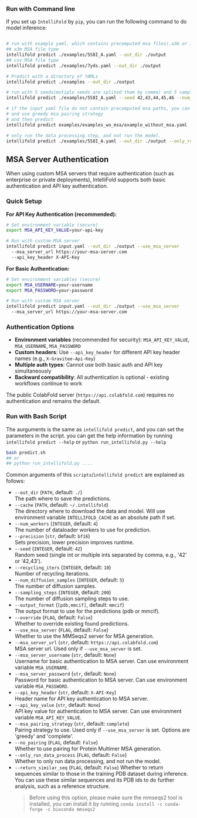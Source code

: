 ### Run with Command line

If you set up `IntelliFold` by `pip`, you can run the following command to do model inference:

```bash

# run with example yaml, which contains precomputed msa files(.a3m or .csv). the default seed is 42.
## a3m MSA file type
intellifold predict ./examples/5S8I_A.yaml --out_dir ./output 
## csv MSA file type
intellifold predict ./examples/7yds.yaml --out_dir ./output 

# Predict with a directory of YAMLs
intellifold predict ./examples --out_dir ./output

# run with 5 seeds(mutiple seeds are splited them by comma) and 5 samples (the default parameters for AlphaFold3).
intellifold predict ./examples/5S8I_A.yaml --seed 42,43,44,45,46 --num_diffusion_samples 5 --out_dir ./output

# if the input yaml file do not contain precomputed msa paths, you can set --use_msa_server to search msa(need internet connection and would take some time) 
# and use greedy msa pairing strategy
# and then predict
intellifold predict examples/examples_wo_msa/example_without_msa.yaml --out_dir ./output --seed 42,66 --use_msa_server --msa_pairing_strategy greedy

# only run the data processing step, and not run the model.
intellifold predict ./examples/5S8I_A.yaml --out_dir ./output --only_run_data_process

```

## MSA Server Authentication

When using custom MSA servers that require authentication (such as enterprise or private deployments), IntelliFold supports both basic authentication and API key authentication.

### Quick Setup

**For API Key Authentication (recommended):**
```bash
# Set environment variable (secure)
export MSA_API_KEY_VALUE=your-api-key

# Run with custom MSA server
intellifold predict input.yaml --out_dir ./output --use_msa_server 
  --msa_server_url https://your-msa-server.com 
  --api_key_header X-API-Key
```

**For Basic Authentication:**
```bash
# Set environment variables (secure)
export MSA_USERNAME=your-username
export MSA_PASSWORD=your-password

# Run with custom MSA server
intellifold predict input.yaml --out_dir ./output --use_msa_server 
  --msa_server_url https://your-msa-server.com
```

### Authentication Options

- **Environment variables** (recommended for security): `MSA_API_KEY_VALUE`, `MSA_USERNAME`, `MSA_PASSWORD`
- **Custom headers**: Use `--api_key_header` for different API key header names (e.g., `X-Gravitee-Api-Key`)
- **Multiple auth types**: Cannot use both basic auth and API key simultaneously
- **Backward compatibility**: All authentication is optional - existing workflows continue to work

The public ColabFold server (`https://api.colabfold.com`) requires no authentication and remains the default.

### Run with Bash Script

The aurguments is the same as `intellifold predict`, and you can set the parameters in the script.
you can get the help information by running `intellifold predict --help` or `python run_intellifold.py --help`
```bash
bash predict.sh
## or
## python run_intellifold.py ....
```
Common arguments of this `scripts`/`intellifold predict` are explained as follows:
* `--out_dir` (`PATH`, default: `./`)  
  The path where to save the predictions.
* `--cache` (`PATH`, default: `~/.intellifold`)  
  The directory where to download the data and model. Will use environment variable `INTELLIFOLD_CACHE` as an absolute path if set.
* `--num_workers` (`INTEGER`, default: `4`)  
  The number of dataloader workers to use for prediction.
* `--precision` (`str`, default: `bf16`)  
  Sets precision, lower precision improves runtime.
* `--seed` (`INTEGER`, default: `42`)  
  Random seed (single int or multiple ints separated by comma, e.g., '42' or '42,43').
* `--recycling_iters` (`INTEGER`, default: `10`)  
  Number of recycling iterations.
* `--num_diffusion_samples` (`INTEGER`, default: `5`)  
  The number of diffusion samples.
* `--sampling_steps` (`INTEGER`, default: `200`)  
  The number of diffusion sampling steps to use.
* `--output_format` (`[pdb,mmcif]`, default: `mmcif`)  
  The output format to use for the predictions (pdb or mmcif).
* `--override` (`FLAG`, default: `False`)  
  Whether to override existing found predictions.
* `--use_msa_server` (`FLAG`, default: `False`)  
  Whether to use the MMSeqs2 server for MSA generation.
* `--msa_server_url` (`str`, default: `https://api.colabfold.com`)  
  MSA server url. Used only if `--use_msa_server` is set.
* `--msa_server_username` (`str`, default: `None`)  
  Username for basic authentication to MSA server. Can use environment variable `MSA_USERNAME`.
* `--msa_server_password` (`str`, default: `None`)  
  Password for basic authentication to MSA server. Can use environment variable `MSA_PASSWORD`.
* `--api_key_header` (`str`, default: `X-API-Key`)  
  Header name for API key authentication to MSA server.
* `--api_key_value` (`str`, default: `None`)  
  API key value for authentication to MSA server. Can use environment variable `MSA_API_KEY_VALUE`.
* `--msa_pairing_strategy` (`str`, default: `complete`)  
  Pairing strategy to use. Used only if `--use_msa_server` is set. Options are 'greedy' and 'complete'.
* `--no_pairing` (`FLAG`, default: `False`)  
  Whether to use pairing for Protein Multimer MSA generation.
* `--only_run_data_process` (`FLAG`, default: `False`)  
  Whether to only run data processing, and not run the model.
* `--return_similar_seq` (`FLAG`, default: `False`)
  Whether to return sequences similar to those in the training PDB dataset during inference. You can use these similar sequences and its PDB ids to do further analysis, such as a reference structure.
  > Before using this option, please make sure the mmseqs2 tool is installed, you can install it by running `conda install -c conda-forge -c bioconda mmseqs2`